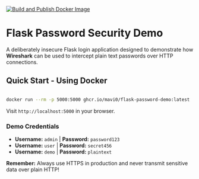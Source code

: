 [![Build and Publish Docker Image](https://github.com/mavi0/flask-password-demo/actions/workflows/ci.yml/badge.svg)](https://github.com/mavi0/flask-password-demo/actions/workflows/ci.yml)

# Flask Password Security Demo

A deliberately insecure Flask login application designed to demonstrate how **Wireshark** can be used to intercept plain text passwords over HTTP connections.


## Quick Start - Using Docker

```bash

docker run --rm -p 5000:5000 ghcr.io/mavi0/flask-password-demo:latest
```

Visit `http://localhost:5000` in your browser.

### Demo Credentials
- **Username:** `admin` | **Password:** `password123`
- **Username:** `user` | **Password:** `secret456`  
- **Username:** `demo` | **Password:** `plaintext`


**Remember:** Always use HTTPS in production and never transmit sensitive data over plain HTTP!